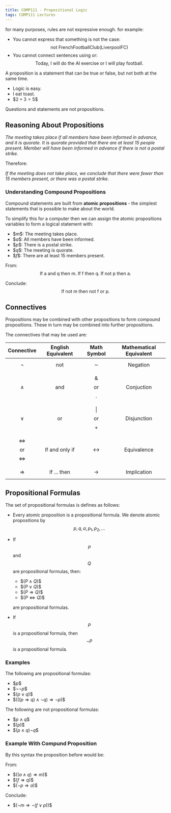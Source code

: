 ```yaml
---
title: COMP111 - Propositional Logic
tags: COMP111 Lectures
---
```

for many purposes, rules are not expressive enough. for example:

* You cannot express that something is not the case:
	$$\text{not FrenchFootballClub(LiverpoolFC)}$$
* You cannot connect sentences using or:  
	$$\text{Today, I will do the AI exercise or I will play football.}$$
	
A proposition is a statement that can be true or false, but not both at the same time.

* Logic is easy.
* I eat toast.
* \$$2+3=5$$

Questions and statements are not propositions.

## Reasoning About Propositions

*The meeting takes place if all members have been informed in advance, and it is quorate. It is quorate provided that there are at least 15 people present. Member will have been informed in advance if there is not a postal strike.*

Therefore:

*If the meeting does not take place, we conclude that there were fewer than 15 members present, or there was a postal strike.*

### Understanding Compound Propositions
Compound statements are built from **atomic propositions** - the simplest statements that is possible to make about the world.

To simplify this for a computer then we can assign the atomic propositions variables to form a logical statement with:

* \$$m$$: The meeting takes place.
* \$$a$$: All members have been informed.
* \$$p$$: There is a postal strike.
* \$$q$$: The meeting is quorate.
* \$$f$$: There are at least 15 members present.

From:
$$\text{If $$a$$ and $$q$$ then $$m$$. If $$f$$ then $$q$$. If not $$p$$ then $$a$$.}$$

Conclude:
$$\text{If not $$m$$ then not $$f$$ or $$p$$.}$$

## Connectives
Propositions may be combined with other propositions to form compound propositions. These in turn may be combined into further propositions.

The connectives that may be used are:

| Connective | English Equivalent | Math Symbol | Mathematical Equivalent |
| :-: | :-: | :-: | :-: |
| $$\neg$$ | not | $$\sim$$ | Negation |
| $$\wedge$$ | and | $$\&$$ or $$.$$ | Conjuction |
| $$\vee$$ | or | $$\vert$$ or $$+$$ | Disjunction |
| $$\iff$$ or $$\Leftrightarrow$$ | If and only if | $$\leftrightarrow$$ | Equivalence |
| $$\Rightarrow$$ | If ... then | $$\rightarrow$$ | Implication |

## Propositional Formulas
The set of propositional formulas is defines as follows:

* Every atomic proposition is a propositional formula. We denote atomic propositions by $$p, q,a, p_1, p_2,\ldots$$
* If $$P$$ and $$Q$$ are propositional formulas, then:
	* \$$(P\wedge Q)$$
	* \$$(P\vee Q)$$
	* \$$(P\Rightarrow Q)$$
	* \$$(P\Leftrightarrow Q)$$
	
	are propositional formulas.
* If $$P$$ is a propositional formula, then $$\neg P$$ is a propositional formula.

### Examples
The following are propositional formulas:

* \$$p$$
* \$$\neg\neg p$$
* \$$(p\vee q)$$
* \$$(((p\Rightarrow q)\wedge\neg q)\Rightarrow\neg p)$$

The following are not propositional formulas:

* \$$p\wedge q$$
* \$$(p)$$
* \$$(p\wedge q)\neg q$$

### Example With Compund Proposition
By this syntax the proposition before would be:

From:

* \$$((a\wedge q) \Rightarrow m)$$
* \$$(f \Rightarrow q)$$
* \$$(\neg p \Rightarrow a)$$

Conclude:

* \$$(\neg m \Rightarrow\neg (f\vee p))$$
